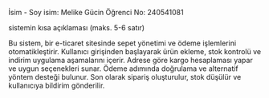 İsim - Soy isim: Melike Gücin Öğrenci No: 240541081

sistemin kısa açıklaması (maks. 5-6 satır)

Bu sistem, bir e-ticaret sitesinde sepet yönetimi ve ödeme işlemlerini otomatikleştirir.
Kullanıcı girişinden başlayarak ürün ekleme, stok kontrolü ve indirim uygulama aşamalarını içerir.
Adrese göre kargo hesaplaması yapar ve uygun seçenekleri sunar.
Ödeme adımında doğrulama ve alternatif yöntem desteği bulunur.
Son olarak sipariş oluşturulur, stok düşülür ve kullanıcıya bildirim gönderilir.
